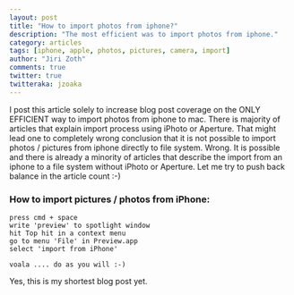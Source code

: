 ```yaml
---
layout: post
title: "How to import photos from iphone?"
description: "The most efficient was to import photos from iphone."
category: articles
tags: [iphone, apple, photos, pictures, camera, import]
author: "Jiri Zoth"
comments: true
twitter: true
twitteraka: jzoaka
---
```


I post this article solely to increase blog post coverage on the ONLY EFFICIENT way to import photos from iphone to mac. There is majority of articles that explain import process using iPhoto or Aperture. That might lead one to completely wrong conclusion that it is not possible to import photos / pictures from iphone directly to file system. Wrong. It is possible and there is already a minority of articles that describe the import from an iphone to a file system without iPhoto or Aperture. Let me try to push back balance in the article count :-)

### How to import pictures / photos from iPhone:

```
press cmd + space
write 'preview' to spotlight window
hit Top hit in a context menu
go to menu 'File' in Preview.app
select 'import from iPhone'

voala .... do as you will :-)
```

Yes, this is my shortest blog post yet.


